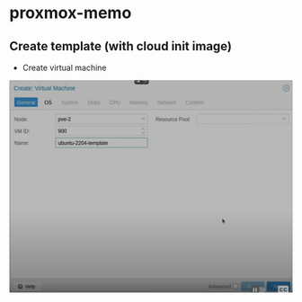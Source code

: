 # proxmox-memo

## Create template (with cloud init image)

- Create virtual machine

![General Tab](pics/pic1.png)


